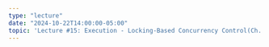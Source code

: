 ```yaml
---
type: "lecture"
date: "2024-10-22T14:00:00-05:00"
topic: 'Lecture #15: Execution - Locking-Based Concurrency Control(Ch. 18.1.1-18.1.4, Ch. 18.2-18.4)'
---
```

